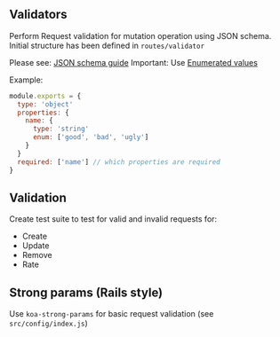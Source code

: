 ## Validators

Perform Request validation for mutation operation using JSON schema. 
Initial structure has been defined in `routes/validator`

Please see: [JSON schema guide](https://spacetelescope.github.io/understanding-json-schema/)
Important: Use [Enumerated values](https://spacetelescope.github.io/understanding-json-schema/reference/generic.html#enumerated-values)

Example:

```js
module.exports = {
  type: 'object'
  properties: {
    name: {
      type: 'string'
      enum: ['good', 'bad', 'ugly']
    }
  }
  required: ['name'] // which properties are required
}
``` 

## Validation

Create test suite to test for valid and invalid requests for:

- Create
- Update
- Remove
- Rate 

## Strong params (Rails style)

Use `koa-strong-params` for basic request validation (see `src/config/index.js`)